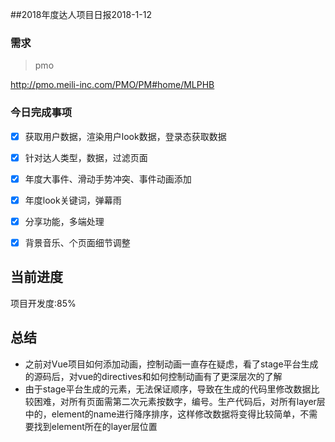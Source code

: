 ##2018年度达人项目日报2018-1-12

### 需求

> pmo

http://pmo.meili-inc.com/PMO/PM#home/MLPHB


### 今日完成事项

- [x] 获取用户数据，渲染用户look数据，登录态获取数据
- [x] 针对达人类型，数据，过滤页面
- [x] 年度大事件、滑动手势冲突、事件动画添加
- [x] 年度look关键词，弹幕雨
- [x] 分享功能，多端处理
- [x] 背景音乐、个页面细节调整


## 当前进度

项目开发度:85%


## 总结

* 之前对Vue项目如何添加动画，控制动画一直存在疑虑，看了stage平台生成的源码后，对vue的directives和如何控制动画有了更深层次的了解
* 由于stage平台生成的元素，无法保证顺序，导致在生成的代码里修改数据比较困难，对所有页面需第二次元素按数字，编号。生产代码后，对所有layer层中的，element的name进行降序排序，这样修改数据将变得比较简单，不需要找到element所在的layer层位置





